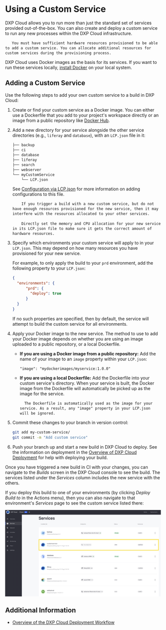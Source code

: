 # Using a Custom Service

DXP Cloud allows you to run more than just the standard set of services provided out-of-the-box. You can also create and deploy a custom service to run any new processes within the DXP Cloud infrastructure.

```note::
   You must have sufficient hardware resources provisioned to be able to add a custom service. You can allocate additional resources for custom services during the provisioning process.
```

DXP Cloud uses Docker images as the basis for its services. If you want to run these services locally, [install Docker](https://docs.docker.com/get-docker/) on your local system.

## Adding a Custom Service

Use the following steps to add your own custom service to a build in DXP Cloud:

1. Create or find your custom service as a Docker image. You can either use a Dockerfile that you add to your project's workspace directly or an image from a public repository like [Docker Hub](https://hub.docker.com/).

1. Add a new directory for your service alongside the other service directories (e.g., `liferay` and `database`), with an `LCP.json` file in it:

	```
    ├── backup
    ├── ci
    ├── database
    ├── liferay
    ├── search
    ├── webserver
    └── myCustomService
        └── LCP.json
	```

	See [Configuration via LCP.json](../reference/configuration-via-lcp-json.md) for more information on adding configurations to this file.

    ```warning::
        If you trigger a build with a new custom service, but do not have enough resources provisioned for the new service, then it may interfere with the resources allocated to your other services.

        Directly set the memory and CPU allocation for your new service in its LCP.json file to make sure it gets the correct amount of hardware resources.
    ```

1. Specify which environments your custom service will apply to in your `LCP.json`. This may depend on how many resources you have provisioned for your new service.

    For example, to only apply the build to your `prd` environment, add the following property to your `LCP.json`:

    ```json
    {
      "environments": {
          "prd": {
            "deploy": true
          }
      }
    }
    ```

    If no such properties are specified, then by default, the service will attempt to build the custom service for all environments.

1. Apply your Docker image to the new service. The method to use to add your Docker image depends on whether you are using an image uploaded to a public repository, or a local Dockerfile.

    * **If you are using a Docker image from a public repository:** Add the name of your image to an `image` property within your `LCP.json`:

      ```
      "image": "mydockerimages/myservice:1.0.0"
      ```

    * **If you are using a local Dockerfile:** Add the Dockerfile into your custom service's directory. When your service is built, the Docker image from the Dockerfile will automatically be picked up as the image for the service.

      ```note::
        The Dockerfile is automatically used as the image for your service. As a result, any "image" property in your LCP.json will be ignored.
      ```

1. Commit these changes to your branch in version control:

    ```bash
    git add my-custom-service/
    git commit -m "Add custom service"
    ```

1. Push your branch up and start a new build in DXP Cloud to deploy. See the information on deployment in the [Overview of DXP Cloud Deployment](./overview-of-the-dxp-cloud-deployment-workflow#deploy) for help with deploying your build.

Once you have triggered a new build in CI with your changes, you can navigate to the _Builds_ screen in the DXP Cloud console to see the build. The services listed under the _Services_ column includes the new service with the others.

If you deploy this build to one of your environments (by clicking _Deploy Build to_ in the Actions menu), then you can also navigate to that environment's _Services_ page to see the custom service listed there:

![New "customservice" deploying alongside the other services.](./using-a-custom-service/images/01.png)

## Additional Information

* [Overview of the DXP Cloud Deployment Workflow](./overview-of-the-dxp-cloud-deployment-workflow)
